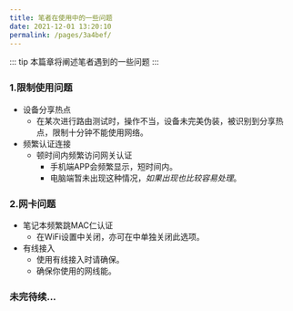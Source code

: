 ```yaml
---
title: 笔者在使用中的一些问题
date: 2021-12-01 13:20:10
permalink: /pages/3a4bef/
---
```


::: tip
本篇章将阐述笔者遇到的一些问题
:::

### 1.限制使用问题
- 设备分享热点
  - 在某次进行路由测试时，操作不当，设备未完美伪装，被识别到分享热点，限制十分钟不能使用网络。
- 频繁认证连接
  - 顿时间内频繁访问网关认证
    - 手机端APP会频繁显示<Badge text="密码错误" type="error"/>，短时间内<Badge text="无法登录" type="error"/>。
    - 电脑端暂未出现这种情况，*如果出现也比较容易处理*。

### 2.网卡问题
- 笔记本频繁跳MAC仁认证
  - 在WiFi设置中关闭<Badge text="使用随机硬件地址" />，亦可在<Badge text="某个WiFi" />中单独关闭此选项。
- 有线接入
  - 使用有线接入时请确保<Badge text="WiFi关闭" />。
  - 确保你使用的网线能<Badge text="正常传输数据" />。

### 未完待续...